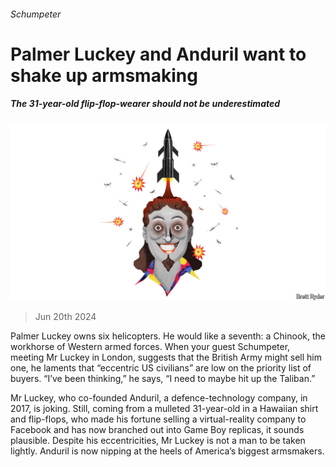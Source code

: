 ###### Schumpeter

# Palmer Luckey and Anduril want to shake up armsmaking 

##### The 31-year-old flip-flop-wearer should not be underestimated 

![image](images/20240622_WBD000.jpg) 

> Jun 20th 2024 

Palmer Luckey owns six helicopters. He would like a seventh: a Chinook, the workhorse of Western armed forces. When your guest Schumpeter, meeting Mr Luckey in London, suggests that the British Army might sell him one, he laments that “eccentric US civilians” are low on the priority list of buyers. “I’ve been thinking,” he says, “I need to maybe hit up the Taliban.”

Mr Luckey, who co-founded Anduril, a defence-technology company, in 2017, is joking. Still, coming from a mulleted 31-year-old in a Hawaiian shirt and flip-flops, who made his fortune selling a virtual-reality company to Facebook and has now branched out into Game Boy replicas, it sounds plausible. Despite his eccentricities, Mr Luckey is not a man to be taken lightly. Anduril is now nipping at the heels of America’s biggest armsmakers. 

